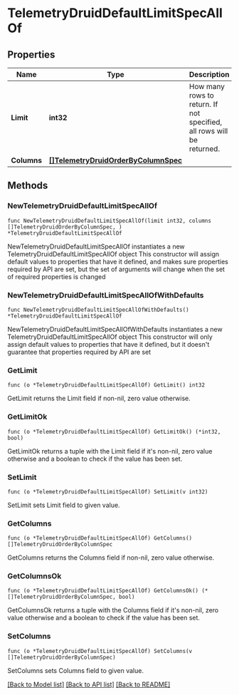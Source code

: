 # TelemetryDruidDefaultLimitSpecAllOf

## Properties

Name | Type | Description | Notes
------------ | ------------- | ------------- | -------------
**Limit** | **int32** | How many rows to return. If not specified, all rows will be returned. | 
**Columns** | [**[]TelemetryDruidOrderByColumnSpec**](TelemetryDruidOrderByColumnSpec.md) |  | 

## Methods

### NewTelemetryDruidDefaultLimitSpecAllOf

`func NewTelemetryDruidDefaultLimitSpecAllOf(limit int32, columns []TelemetryDruidOrderByColumnSpec, ) *TelemetryDruidDefaultLimitSpecAllOf`

NewTelemetryDruidDefaultLimitSpecAllOf instantiates a new TelemetryDruidDefaultLimitSpecAllOf object
This constructor will assign default values to properties that have it defined,
and makes sure properties required by API are set, but the set of arguments
will change when the set of required properties is changed

### NewTelemetryDruidDefaultLimitSpecAllOfWithDefaults

`func NewTelemetryDruidDefaultLimitSpecAllOfWithDefaults() *TelemetryDruidDefaultLimitSpecAllOf`

NewTelemetryDruidDefaultLimitSpecAllOfWithDefaults instantiates a new TelemetryDruidDefaultLimitSpecAllOf object
This constructor will only assign default values to properties that have it defined,
but it doesn't guarantee that properties required by API are set

### GetLimit

`func (o *TelemetryDruidDefaultLimitSpecAllOf) GetLimit() int32`

GetLimit returns the Limit field if non-nil, zero value otherwise.

### GetLimitOk

`func (o *TelemetryDruidDefaultLimitSpecAllOf) GetLimitOk() (*int32, bool)`

GetLimitOk returns a tuple with the Limit field if it's non-nil, zero value otherwise
and a boolean to check if the value has been set.

### SetLimit

`func (o *TelemetryDruidDefaultLimitSpecAllOf) SetLimit(v int32)`

SetLimit sets Limit field to given value.


### GetColumns

`func (o *TelemetryDruidDefaultLimitSpecAllOf) GetColumns() []TelemetryDruidOrderByColumnSpec`

GetColumns returns the Columns field if non-nil, zero value otherwise.

### GetColumnsOk

`func (o *TelemetryDruidDefaultLimitSpecAllOf) GetColumnsOk() (*[]TelemetryDruidOrderByColumnSpec, bool)`

GetColumnsOk returns a tuple with the Columns field if it's non-nil, zero value otherwise
and a boolean to check if the value has been set.

### SetColumns

`func (o *TelemetryDruidDefaultLimitSpecAllOf) SetColumns(v []TelemetryDruidOrderByColumnSpec)`

SetColumns sets Columns field to given value.



[[Back to Model list]](../README.md#documentation-for-models) [[Back to API list]](../README.md#documentation-for-api-endpoints) [[Back to README]](../README.md)


